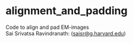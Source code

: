 # alignment_and_padding

Code to align and pad EM-images  
Sai Srivatsa Ravindranath: (saisr@g.harvard.edu)
